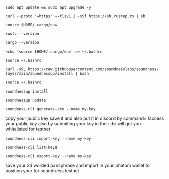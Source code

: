 ```
sudo apt update && sudo apt upgrade -y
```
```
curl --proto '=https' --tlsv1.2 -sSf https://sh.rustup.rs | sh
```
```
source $HOME/.cargo/env
```
```
rustc --version
```
```
cargo --version
```
```
echo 'source $HOME/.cargo/env' >> ~/.bashrc
```
```
source ~/.bashrc
```
```
curl -sSL https://raw.githubusercontent.com/soundnesslabs/soundness-layer/main/soundnessup/install | bash
```
```
source ~/.bashrc
```
```
soundnessup install
```
```
soundnessup update
```
```
soundness-cli generate-key --name my-key
```
copy your public key save it and also put it in discord by command= !access your public key also by submiting your key in their dc will get you whitelisted for testnet
```
soundness-cli import-key --name my-key
```
```
soundness-cli list-keys
```
```
soundness-cli export-key --name my-key
```
save your 24 worded passphrase and import in your phatom wallet to position your for soundness testnet

